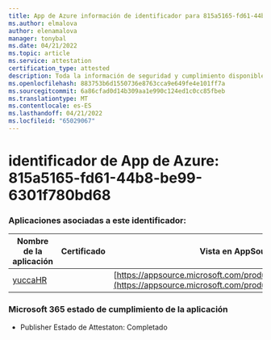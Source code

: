 ```yaml
---
title: App de Azure información de identificador para 815a5165-fd61-44b8-be99-6301f780bd68
ms.author: elmalova
author: elenamalova
manager: tonybal
ms.date: 04/21/2022
ms.topic: article
ms.service: attestation
certification_type: attested
description: Toda la información de seguridad y cumplimiento disponible para 815a5165-fd61-44b8-be99-6301f780bd68.
ms.openlocfilehash: 883753b6d1550736e8763cca9e649fe4e101ff7a
ms.sourcegitcommit: 6a86cfad0d14b309aa1e990c124ed1c0cc85fbeb
ms.translationtype: MT
ms.contentlocale: es-ES
ms.lasthandoff: 04/21/2022
ms.locfileid: "65029067"
---
```

# <a name="azure-app-id-815a5165-fd61-44b8-be99-6301f780bd68"></a>identificador de App de Azure: 815a5165-fd61-44b8-be99-6301f780bd68


### <a name="apps-associated-with-this-id"></a>Aplicaciones asociadas a este identificador:
| **Nombre de la aplicación** | **Certificado** | **Vista en AppSource** |
|--------------|---------------|-----------------------|
| [yuccaHR](../forward/WA200003242.md) |  | [https://appsource.microsoft.com/product/office/WA200003242](https://appsource.microsoft.com/product/office/WA200003242) |

### <a name="microsoft-365-app-compliance-status"></a>Microsoft 365 estado de cumplimiento de la aplicación
- Publisher Estado de Attestaton: Completado
